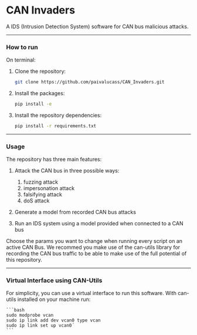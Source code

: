 # CAN Invaders

A IDS (Intrusion Detection System) software for CAN bus malicious attacks.

---
### How to run

On terminal:

1. Clone the repository:
    ```bash
    git clone https://github.com/paivalucass/CAN_Invaders.git
    ```

2. Install the packages:
    ```bash
    pip install -e
    ```

3. Install the repository dependencies:
    ```bash
    pip install -r requirements.txt
    ```

---

### Usage

The repository has three main features:

1. Attack the CAN bus in three possible ways:
   1. fuzzing attack
   2. impersonation attack
   3. falsifying attack
   4. doS attack

2. Generate a model from recorded CAN bus attacks

3. Run an IDS system using a model provided when connected to a CAN bus

Choose the params you want to change when running every script on an active CAN Bus. 
We recommed you make use of the can-utils library for recording the CAN bus traffic to be able to make use of the full potential of this repository.

---

### Virtual Interface using CAN-Utils

For simplicity, you can use a virtual interface to run this software. With can-utils installed on your machine run:

    ```bash
    sudo modprobe vcan
    sudo ip link add dev vcan0 type vcan
    sudo ip link set up vcan0´
    ```